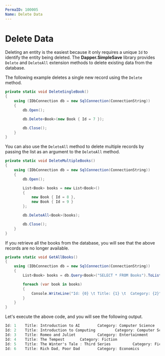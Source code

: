 ```yaml
---
PermaID: 100005
Name: Delete Data
---
```


# Delete Data

Deleting an entity is the easiest because it only requires a unique `Id` to identify the entity being deleted. The **Dapper.SimpleSave** library provides `Delete` and `DeleteAll` extension methods to delete existing data from the database.

The following example deletes a single new record using the `Delete` method.

```csharp
private static void DeleteSingleBook()
{
    using (IDbConnection db = new SqlConnection(ConnectionString))
    {
        db.Open();

        db.Delete<Book>(new Book { Id = 7 });

        db.Close();
    }
}
```

You can also use the `DeleteAll` method to delete multiple records by passing the list as an argument to the `DeleteAll` method.

```csharp
private static void DeleteMultipleBooks()
{
    using (IDbConnection db = new SqlConnection(ConnectionString))
    {
        db.Open();

        List<Book> books = new List<Book>()
        {
            new Book { Id = 8 },
            new Book { Id = 9 }
        };

        db.DeleteAll<Book>(books);

        db.Close();
    }
}
```

If you retrieve all the books from the database, you will see that the above records are no longer available.

```csharp
private static void GetAllBooks()
{
    using (IDbConnection db = new SqlConnection(ConnectionString))
    {
        List<Book> books = db.Query<Book>("SELECT * FROM Books").ToList();

        foreach (var book in books)
        {
            Console.WriteLine("Id: {0} \t Title: {1} \t  Category: {2}", book.Id, book.Title, book.Category);
        }
    }
}
```

Let's execute the above code, and you will see the following output.

```csharp
Id: 1    Title: Introduction to AI        Category: Computer Science
Id: 2    Title: Introduction to Computing         Category: Computer Science
Id: 3    Title: Romeo and Juliet          Category: Entertainment
Id: 4    Title: The Tempest       Category: Fiction
Id: 5    Title: The Winter's Tale : Third Series          Category: Fiction
Id: 6    Title: Rich Dad, Poor Dad        Category: Economics
```
